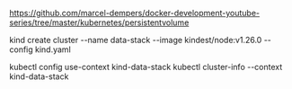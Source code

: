 

https://github.com/marcel-dempers/docker-development-youtube-series/tree/master/kubernetes/persistentvolume

kind create cluster --name data-stack --image kindest/node:v1.26.0 --config kind.yaml

kubectl config use-context kind-data-stack
kubectl cluster-info --context kind-data-stack